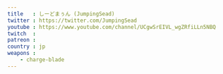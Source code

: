 ```yaml
---
title   : しーどまぅん (JumpingSead)
twitter : https://twitter.com/JumpingSead
youtube : https://www.youtube.com/channel/UCgwSrEIVL_wgZRfiLLn5NBQ
twitch  : 
patreon : 
country : jp
weapons :
    - charge-blade
---
```


